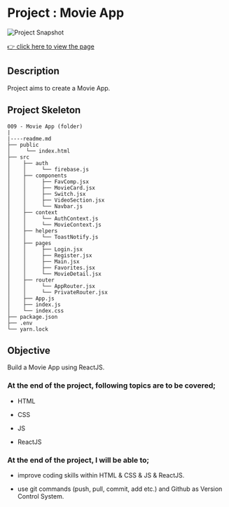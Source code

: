 # Project : Movie App

![Project Snapshot](screenshot.png)

[👉 click here to view the page](https://msaiduslu.github.io/movie-app/)

## Description

Project aims to create a Movie App.

## Project Skeleton

```
009 - Movie App (folder)
|
|----readme.md
├── public
│     └── index.html
├── src
│    ├── auth
│    │     └── firebase.js
│    ├── components
│    │     ├── FavComp.jsx
│    │     ├── MovieCard.jsx
│    │     ├── Switch.jsx
│    │     ├── VideoSection.jsx
│    │     └── Navbar.js
│    ├── context
│    │     └── AuthContext.js
│    │     └── MovieContext.js
│    ├── helpers
│    │     └── ToastNotify.js
│    ├── pages
│    │     ├── Login.jsx
│    │     ├── Register.jsx
│    │     ├── Main.jsx
│    │     ├── Favorites.jsx
│    │     └── MovieDetail.jsx
│    ├── router
│    │     └── AppRouter.jsx
│    │     └── PrivateRouter.jsx
│    ├── App.js
│    ├── index.js
│    └── index.css
├── package.json
├── .env
└── yarn.lock
```

## Objective

Build a Movie App using ReactJS.

### At the end of the project, following topics are to be covered;

- HTML

- CSS

- JS

- ReactJS

### At the end of the project, I will be able to;

- improve coding skills within HTML & CSS & JS & ReactJS.

- use git commands (push, pull, commit, add etc.) and Github as Version Control System.
